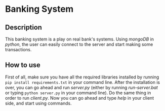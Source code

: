 # Banking System
## Description
This banking system is a play on real bank's systems. Using *mongoDB* in *python*, the user can easily connect to the server and start making some transactions.
## How to use
First of all, make sure you have all the required libraries installed by running `pip install requirements.txt` in your command line.
After the installation is over, you can go ahead and run *server.py* (either by running *run-server.bat* or typing `python server.py` in your command line). Do the same thing in order to run *client.py*. Now you can go ahead and type *help* in your client side, and start using commands.
